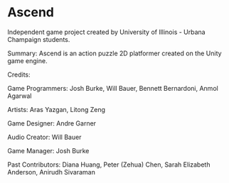 # Ascend

Independent game project created by University of Illinois - Urbana Champaign students.

Summary:
Ascend is an action puzzle 2D platformer created on the Unity game engine. 

Credits:

Game Programmers:
  Josh Burke,
  Will Bauer,
  Bennett Bernardoni,
  Anmol Agarwal
  
Artists:
  Aras Yazgan,
  Litong Zeng
  
Game Designer:
  Andre Garner

Audio Creator:
  Will Bauer
  
Game Manager:
  Josh Burke


Past Contributors:
  Diana Huang,
  Peter (Zehua) Chen,
  Sarah Elizabeth Anderson,
  Anirudh Sivaraman
